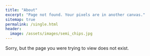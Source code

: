 ```yaml
---
title: "About"
excerpt: "Page not found. Your pixels are in another canvas."
sitemap: true
permalink: /single.html
header:
  image: /assets/images/semi_chips.jpg
---
```


Sorry, but the page you were trying to view does not exist.
